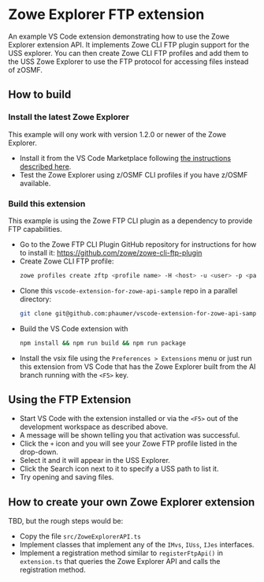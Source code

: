 # Zowe Explorer FTP extension

An example VS Code extension demonstrating how to use the Zowe Explorer extension API. It implements Zowe CLI FTP plugin support for the USS explorer. You can then create Zowe CLI FTP profiles and add them to the USS Zowe Explorer to use the FTP protocol for accessing files instead of zOSMF.

## How to build

### Install the latest Zowe Explorer

This example will ony work with version 1.2.0 or newer of the Zowe Explorer.

-   Install it from the VS Code Marketplace following [the instructions described here](https://marketplace.visualstudio.com/items?itemName=Zowe.vscode-extension-for-zowe).
-   Test the Zowe Explorer using z/OSMF CLI profiles if you have z/OSMF available.

### Build this extension

This example is using the Zowe FTP CLI plugin as a dependency to provide FTP capabilities.

-   Go to the Zowe FTP CLI Plugin GitHub repository for instructions for how to install it: <https://github.com/zowe/zowe-cli-ftp-plugin>
-   Create Zowe CLI FTP profile:
    ```bash
    zowe profiles create zftp <profile name> -H <host> -u <user> -p <password> -P <port>
    ```
-   Clone this `vscode-extension-for-zowe-api-sample` repo in a parallel directory:
    ```bash
    git clone git@github.com:phaumer/vscode-extension-for-zowe-api-sample.git
    ```
-   Build the VS Code extension with
    ```bash
    npm install && npm run build && npm run package
    ```
-   Install the vsix file using the `Preferences > Extensions` menu or just run this extension from VS Code that has the Zowe Explorer built from the AI branch running with the `<F5>` key.

## Using the FTP Extension

-   Start VS Code with the extension installed or via the `<F5>` out of the development workspace as described above.
-   A message will be shown telling you that activation was successful.
-   Click the `+` icon and you will see your Zowe FTP profile listed in the drop-down.
-   Select it and it will appear in the USS Explorer.
-   Click the Search icon next to it to specify a USS path to list it.
-   Try opening and saving files.

## How to create your own Zowe Explorer extension

TBD, but the rough steps would be:

-   Copy the file `src/ZoweExplorerAPI.ts`
-   Implement classes that implement any of the `IMvs`, `IUss`, `IJes` interfaces.
-   Implement a registration method similar to `registerFtpApi()` in `extension.ts` that queries the Zowe Explorer API and calls the registration method.
